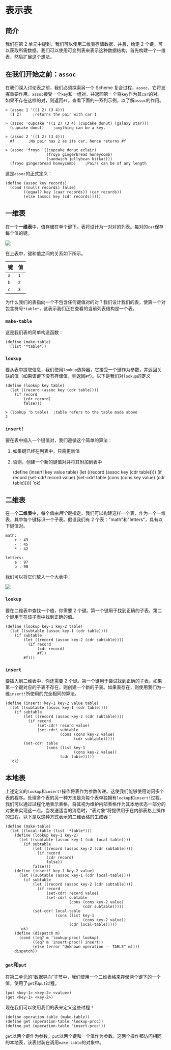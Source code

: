 # 表示表

## 简介

我们在第 2 单元中提到，我们可以使用二维表存储数据，并且，给定 2 个键，可以获取所需数据。我们可以使用可变列表来表示这种数据结构，首先构建一个一维表，然后扩展这个想法。

## 在我们开始之前：`assoc`

在我们深入讨论表之前，我们必须探索另一个 Scheme 复合过程，`assoc`，它将发挥重要作用。`assoc`接受一个`key`和一组对，并返回第一个将`key`作为其`car`的对。如果不存在这样的对，则返回`#f`。查看下面的一系列示例，以了解`assoc`的作用。

```
> (assoc 1 '((1 2) (3 4)))
  (1 2)     ;returns the pair with car 1

> (assoc 'cupcake '((1 2) (3 4) (cupcake donut) (galaxy star)))
  (cupcake donut)    ;anything can be a key.

> (assoc 2 '((1 2) (3 4)))
  #f      ;No pair has 2 as its car, hence returns #f

> (assoc 'froyo '((cupcake donut eclair)
                  (froyo gingerbread honeycomb) 
                  (sandwich jellybean kitkat)))
  (froyo gingerbread honeycomb)    ;Pairs can be of any length 
```

这是`assoc`的正式定义：

```
(define (assoc key records)
  (cond ((null? records) false)
        ((equal? key (caar records)) (car records))
        (else (assoc key (cdr records))))) 
```

## 一维表

在一个**一维表**中，值存储在单个键下。表将设计为一对对的列表。每对的`car`保存每个值的键。

![](img/985d464e8b5ba9010fdb19facebef760.jpg)

在上表中，键和值之间的关系如下所示。

| 键 | 值 |
| --- | --- |
| `a` | `1` |
| `b` | `2` |
| `c` | `3` |

为什么我们的表指向一个不包含任何键值对的对？我们设计我们的表，使第一个对包含符号`*table*`，这表示我们正在查看的当前列表结构是一个表。

### `make-table`

这是我们表的简单构造函数：

```
(define (make-table)
  (list '*table*)) 
```

### `lookup`

要从表中提取信息，我们使用`lookup`选择器，它接受一个键作为参数，并返回关联的值（如果该键下没有存储值，则返回`#f`）。以下是我们对`lookup`的定义

```
(define (lookup key table)
  (let ((record (assoc key (cdr table))))
    (if record
        (cdr record)
        false)))  

> (lookup 'b table)  ;table refers to the table made above
2 
```

### `insert!`

要在表中插入一个键值对，我们遵循这个简单的算法：

1.  如果键已经在列表中，只需更新值

1.  否则，创建一个新的键值对并将其附加到表中

    (define (insert! key value table) (let ((record (assoc key (cdr table)))) (if record (set-cdr! record value) (set-cdr! table (cons (cons key value) (cdr table))))) 'ok)

## 二维表

在一个**二维表**中，每个值由*两个*键指定。我们可以构建这样一个表，作为一个一维表，其中每个键标识一个子表。假设我们有 2 个表："math"和"letters"，具有以下键值对。

```
math:
    + : 43
    - : 45
    * : 42

letters:
    a : 97
    b : 98 
```

我们可以将它们放入一个大表中：

![](img/ec2e74a211a476ff79993795265f9ed2.jpg)

### `lookup`

要在二维表中查找一个值，你需要 2 个键。第一个键用于找到正确的子表。第二个键用于在该子表中找到正确的值。

```
(define (lookup key-1 key-2 table)
  (let ((subtable (assoc key-1 (cdr table))))
    (if subtable
        (let ((record (assoc key-2 (cdr subtable))))
          (if record
              (cdr record)
              #f))
        #f))) 
```

### `insert`

要插入到二维表中，你还需要 2 个键。第一个键用于尝试找到正确的子表。如果第一个键对应的子表不存在，则创建一个新的子表。如果表存在，则使用我们为一维`insert!`所使用的完全相同的算法。

```
(define (insert! key-1 key-2 value table)
  (let ((subtable (assoc key-1 (cdr table))))
    (if subtable
        (let ((record (assoc key-2 (cdr subtable))))
          (if record
              (set-cdr! record value)
              (set-cdr! subtable
                        (cons (cons key-2 value)
                              (cdr subtable)))))
        (set-cdr! table
                  (cons (list key-1
                              (cons key-2 value))
                        (cdr table)))))
  'ok) 
```

## 本地表

上述定义的`lookup`和`insert!`操作将表作为参数传递。这使我们能够使用访问多个表的程序。处理多个表的另一种方法是为每个表单独拥有`lookup`和`insert!`过程。我们可以通过过程化地表示表格，将其视为维护内部表格作为其本地状态一部分的对象来实现这一点。当发送适当的消息时，“表对象”将提供用于在内部表格上操作的过程。以下是以这种方式表示的二维表格的生成器：

```
(define (make-table)
  (let ((local-table (list '*table*)))
    (define (lookup key-1 key-2)
      (let ((subtable (assoc key-1 (cdr local-table))))
        (if subtable
            (let ((record (assoc key-2 (cdr subtable))))
              (if record
                  (cdr record)
                  false))
            false)))
    (define (insert! key-1 key-2 value)
      (let ((subtable (assoc key-1 (cdr local-table))))
        (if subtable
            (let ((record (assoc key-2 (cdr subtable))))
              (if record
                  (set-cdr! record value)
                  (set-cdr! subtable
                            (cons (cons key-2 value)
                                  (cdr subtable)))))
            (set-cdr! local-table
                      (cons (list key-1
                                  (cons key-2 value))
                            (cdr local-table)))))
      'ok)    
    (define (dispatch m)
      (cond ((eq? m 'lookup-proc) lookup)
            ((eq? m 'insert-proc!) insert!)
            (else (error "Unknown operation -- TABLE" m))))
    dispatch)) 
```

### `get`和`put`

在第二单元的“数据导向”子节中，我们使用一个二维表格来存储两个键下的一个值，使用了`get`和`put`过程。

```
(put <key-1> <key-2> <value>)
(get <key-1> <key-2>) 
```

现在我们可以使用我们的表来定义这些过程！

```
(define operation-table (make-table))
(define get (operation-table 'lookup-proc))
(define put (operation-table 'insert-proc!)) 
```

`get`以两个键作为参数，`put`以两个键和一个值作为参数。这两个操作都访问相同的本地表，该表封装在调用`make-table`的对象中。
